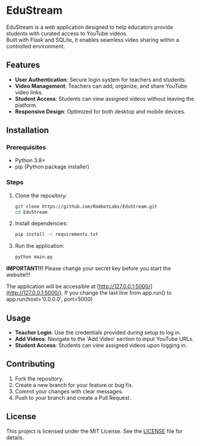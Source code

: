 
# EduStream

EduStream is a web application designed to help educators provide students with curated access to YouTube videos.  
Built with Flask and SQLite, it enables seamless video sharing within a controlled environment.

## Features

- **User Authentication**: Secure login system for teachers and students.
- **Video Management**: Teachers can add, organize, and share YouTube video links.
- **Student Access**: Students can view assigned videos without leaving the platform.
- **Responsive Design**: Optimized for both desktop and mobile devices.

## Installation

### Prerequisites

- Python 3.8+
- pip (Python package installer)

### Steps

1. Clone the repository:

   ```bash
   git clone https://github.com/RombotLabs/EduStream.git
   cd EduStream
   ```
   
2. Install dependencies:

   ```bash
   pip install -r requirements.txt
   ```

3. Run the application:

   ```bash
   python main.py
   ```

**IMPORTANT!!!**
Please change your secret key before you start the website!!!

The application will be accessible at [http://127.0.0.1:5000/](http://127.0.0.1:5000/).
If you change the last line from app.run() to app.run(host='0.0.0.0', port=5000)


## Usage

* **Teacher Login**: Use the credentials provided during setup to log in.
* **Add Videos**: Navigate to the 'Add Video' section to input YouTube URLs.
* **Student Access**: Students can view assigned videos upon logging in.

## Contributing

1. Fork the repository.
2. Create a new branch for your feature or bug fix.
3. Commit your changes with clear messages.
4. Push to your branch and create a Pull Request.

## License

This project is licensed under the MIT License.
See the [LICENSE](LICENSE) file for details.

```
```

